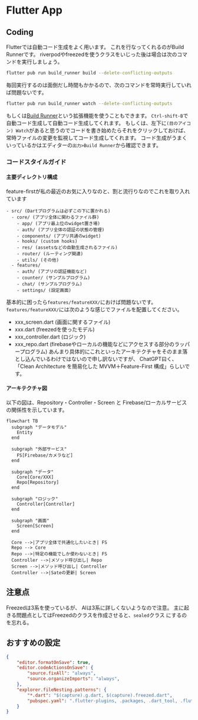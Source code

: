 # Flutter App
## Coding
Flutterでは自動コード生成をよく用います。
これを行なってくれるのがBuild Runnerです。
riverpodやfreezedを使うクラスをいじった後は場合は次のコマンドを実行しましょう。
```sh
flutter pub run build_runner build --delete-conflicting-outputs
```
毎回実行するのは面倒だし時間もかかるので、次のコマンドを常時実行していれば問題ないです。
```sh
flutter pub run build_runner watch --delete-conflicting-outputs
```
もしくは[Build Runner](https://marketplace.visualstudio.com/items?itemName=GaetSchwartz.build-runner)という拡張機能を使うこともできます。
`Ctrl-shift-B`で自動コード生成して自動コード生成してくれます。
もしくは、左下に`(目のアイコン) Watch`があると思うのでコードを書き始めたらそれをクリックしておけば、常時ファイルの変更を監視してコード生成してくれます。
コード生成がうまくいっているかはエディターの`出力>Build Runner`から確認できます。

### コードスタイルガイド
#### 主要ディレクトリ構成
feature-firstが私の最近のお気に入りなのと、割と流行りなのでこれを取り入れています
```
- src/ (Dartプログラムは必ずこの下に置かれる)
  - core/ (アプリ全体に関わるファイル群)
    - app/ (アプリ最上位のwidget置き場)
    - auth/ (アプリ全体の認証の状態の管理)
    - components/ (アプリ共通のwidget)
    - hooks/ (custom hooks)
    - res/ (assetsなどの自動生成されるファイル)
    - router/ (ルーティング関連)
    - utils/ (その他)
  - features/
    - auth/ (アプリの認証機能など)
    - counter/ (サンプルプログラム)
    - chat/ (サンプルプログラム)
    - settings/ (設定画面)
```

基本的に困ったら`features/featureXXX/`におけば問題ないです。
`features/featureXXX/`には次のような感じでファイルを配置してください。
- xxx_screen.dart (画面に関するファイル)
- xxx.dart (freezedを使ったモデル)
- xxx_controller.dart (ロジック)
- xxx_repo.dart (firebaseやローカルの機能などにアクセスする部分のラッパープログラム)
あんまり具体的にこれといったアーキテクチャをそのまま落とし込んでいるわけではないので申し訳ないですが、
ChatGPT曰く、「Clean Architecture を簡易化した MVVM＋Feature-First 構成」らしいです。


#### アーキテクチャ図

以下の図は、Repository・Controller・Screen と Firebase/ローカルサービスの関係性を示しています。

```mermaid
flowchart TB
  subgraph "データモデル"
    Entity
  end

  subgraph "外部サービス"
    FS[Firebase/カメラなど]
  end

  subgraph "データ"
    Core[Core/XXX]
    Repo[Repository]
  end

  subgraph "ロジック"
    Controller[Controller]
  end

  subgraph "画面"
    Screen[Screen]
  end

  Core -->|アプリ全体で共通化したいとき| FS
  Repo --> Core
  Repo -->|特定の機能でしか使わないとき| FS
  Controller -->|メソッド呼び出し| Repo
  Screen -->|メソッド呼び出し| Controller
  Controller -->|Sateの更新| Screen
```

## 注意点
Freezedは3系を使っているが、 AIは3系に詳しくないようなので注意。
主に起きる問題点としてはFreezedのクラスを作成させると、`sealed`クラス
にするのを忘れる。

## おすすめの設定
```json
{
    "editor.formatOnSave": true,
    "editor.codeActionsOnSave": {
        "source.fixAll": "always",
        "source.organizeImports": "always",
    },
    "explorer.fileNesting.patterns": {
        "*.dart": "$(capture).g.dart, $(capture).freezed.dart",
        "pubspec.yaml": ".flutter-plugins, .packages, .dart_tool, .flutter-plugins-dependencies, .metadata, .packages, pubspec.lock, build.yaml, analysis_options.yaml, all_lint_rules.yaml, devtools_options.yaml, l10n.yaml, dart_test.yaml, custom_lint.log, untranslated_messages_file.txt, flutter*.yaml",
    }
}